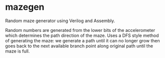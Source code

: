 # mazegen
Random maze generator using Verilog and Assembly.

Random numbers are generated from the lower bits of the accelerometer which determines the path direction of the maze. Uses a DFS style method of generating the maze: we generate a path until it can no longer grow then goes back to the next available branch point along original path until the maze is full. 
